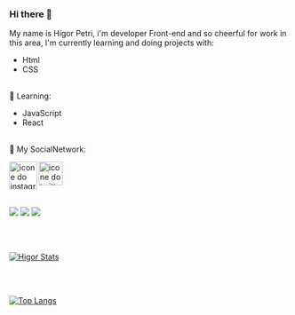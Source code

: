 ### Hi there 👋

My name is Higor Petri, i'm developer Front-end and so cheerful for work in this area, I'm currently learning and doing projects with:
<br>
- Html
- CSS
<br />
📘 Learning: 

- JavaScript
- React
<br>
🔮 My SocialNetwork:
<p>
<img align="left" alt="icone do instagram" width=50px src="https://cdn-icons-png.flaticon.com/512/1936/1936319.png">
<a href="https://www.instagram.com/furtadohp/">
<img align="left" alt="icone do twitter" width=43px src="https://cdn-icons-png.flaticon.com/512/733/733635.png">
<a href="https://twitter.com/furtado_hp">
</a>
</p>

<br />
<br />
<br />
<br /> 

<img src="https://img.shields.io/badge/HTML5-E34F26?style=for-the-badge&logo=html5&logoColor=white" />  <img src="https://img.shields.io/badge/JavaScript-F7DF1E?style=for-the-badge&logo=javascript&logoColor=black" />
<img src="https://img.shields.io/badge/CSS3-1572B6?style=for-the-badge&logo=css3&logoColor=white" />

 <br />
 <br />
 
 [![Higor Stats](https://github-readme-stats.vercel.app/api?username=HigorPetri)](https://github.com/anuraghazra/github-readme-stats)
 
 <br />
 <br />
 
 [![Top Langs](https://github-readme-stats.vercel.app/api/top-langs/?username=HigorPetri)](https://github.com/anuraghazra/github-readme-stats)
